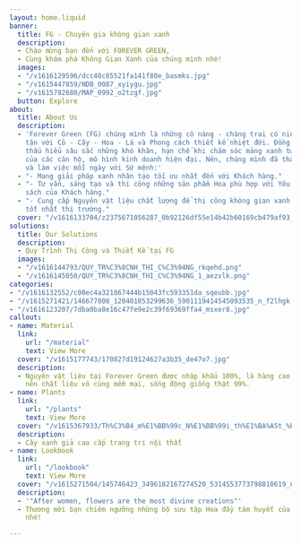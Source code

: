 ```yaml
---
layout: home.liquid
banner:
  title: FG - Chuyên gia không gian xanh
  description:
  - Chào mừng bạn đến với FOREVER GREEN,
  - Cùng khám phá Không Gian Xanh của chúng mình nhé!
  images:
  - "/v1616129596/dcc40c85521fa141f80e_basmks.jpg"
  - "/v1615447859/NDB_0087_xyiygu.jpg"
  - "/v1615782680/MAP_0992_o2tzgf.jpg"
  button: Explore
about:
  title: About Us
  description:
  - 'Forever Green (FG) chúng mình là những cô nàng - chàng trai có niềm đam mê bất
    tận với Cỏ - Cây - Hoa - Lá và Phong cách thiết kế nhiệt đới. Đồng thời, có sự
    thấu hiểu sâu sắc những khó khăn, hạn chế khi chăm sóc mảng xanh tươi thật 100%
    của các căn hộ, mô hình kinh doanh hiện đại. Nên, chúng mình đã thành lập ra FG
    và làm việc mỗi ngày với Sứ mệnh:'
  - "- Mang giải pháp xanh nhân tạo tối ưu nhất đến với Khách hàng."
  - "- Tư vấn, sáng tạo và thi công những sản phẩm Hoa phù hợp với Yêu cầu & Ngân
    sách của Khách hàng."
  - "- Cung cấp Nguyên vật liệu chất lượng để thi công không gian xanh với giá thành
    tốt nhất thị trường."
  cover: "/v1616133704/z2375671056287_0b92126df55e14b42b60169cb479af93_ktqxbb.jpg"
solutions:
  title: Our Solutions
  description:
  - Quy Trình Thi Công và Thiết Kế tại FG
  images:
  - "/v1616144793/QUY_TR%C3%8CNH_THI_C%C3%94NG_rkqehd.png"
  - "/v1616145050/QUY_TR%C3%8CNH_THI_C%C3%94NG_1_aezvlk.png"
categories:
- "/v1616132552/c00ec4a321867444b15043fc593351da_sqeubb.jpg"
- "/v1615271421/146677808_120401853299636_5901119414545093535_n_f2lhgk.jpg"
- "/v1616123207/7dba0ba8e16c47fe9e2c39f69369ffa4_msxer8.jpg"
callout:
- name: Material
  link:
    url: "/material"
    text: View More
  cover: "/v1615177743/170827d19124627a3b35_de47o7.jpg"
  description:
  - Nguyên vật liệu tại Forever Green được nhập khẩu 100%, là hàng cao cấp loại 1
    nên chất liệu vô cùng mềm mại, sống động giống thật 99%.
- name: Plants
  link:
    url: "/plants"
    text: View More
  cover: "/v1615367933/Th%C3%B4_m%E1%BB%99c_N%E1%BB%99i_th%E1%BA%A5t_%E1%BA%A2nh_gh%C3%A9p_2_jsx77k.jpg"
  description:
  - Cây xanh giả cao cấp trang trí nội thất
- name: Lookbook
  link:
    url: "/lookbook"
    text: View More
  cover: "/v1615271504/145746423_3496182167274520_5314553773798810619_n_rv9jer.jpg"
  description:
  - '"After women, flowers are the most divine creations"'
  - Thương mời bạn chiêm ngưỡng những bộ sưu tập Hoa đầy tâm huyết của Forever Green
    nhé!

---
```


